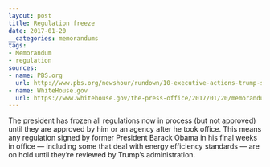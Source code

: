 ```yaml
---
layout: post
title: Regulation freeze
date: 2017-01-20
__categories: memorandums
tags:
- Memorandum
- regulation
sources:
- name: PBS.org
  url: http://www.pbs.org/newshour/rundown/10-executive-actions-trump-signed-far/
- name: WhiteHouse.gov
  url: https://www.whitehouse.gov/the-press-office/2017/01/20/memorandum-heads-executive-departments-and-agencies
---
```

The president has frozen all regulations now in process (but not approved) until they are approved by him or an agency after he took office. This means any regulation signed by former President Barack Obama in his final weeks in office — including some that deal with energy efficiency standards — are on hold until they’re reviewed by Trump’s administration.